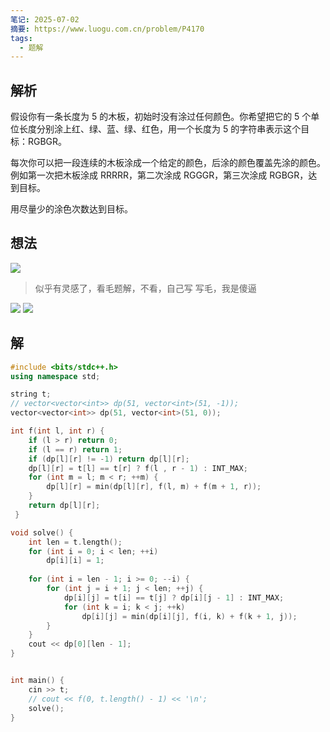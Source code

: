 ```yaml
---
笔记: 2025-07-02
摘要: https://www.luogu.com.cn/problem/P4170
tags:
  - 题解
---
```

## 解析
假设你有一条长度为 5 的木板，初始时没有涂过任何颜色。你希望把它的 5 个单位长度分别涂上红、绿、蓝、绿、红色，用一个长度为 5 的字符串表示这个目标：RGBGR。

每次你可以把一段连续的木板涂成一个给定的颜色，后涂的颜色覆盖先涂的颜色。例如第一次把木板涂成 RRRRR，第二次涂成 RGGGR，第三次涂成 RGBGR，达到目标。

用尽量少的涂色次数达到目标。

## 想法
![](https://l4p-bucket-1.oss-cn-shenzhen.aliyuncs.com/img/8027406a6ae10c1f8b29e239fc3f7208_MD5.jpeg)

 >  似乎有灵感了，看毛题解，不看，自己写
 >  写毛，我是傻逼

![](https://l4p-bucket-1.oss-cn-shenzhen.aliyuncs.com/img/222a4ffef128bdec6464325a35bfc069_MD5.jpeg)
![](https://l4p-bucket-1.oss-cn-shenzhen.aliyuncs.com/img/4019c4b369d12713824a07e42df7fd78_MD5.jpeg)

## 解
```cpp
#include <bits/stdc++.h>
using namespace std;

string t;
// vector<vector<int>> dp(51, vector<int>(51, -1));
vector<vector<int>> dp(51, vector<int>(51, 0));

int f(int l, int r) {
    if (l > r) return 0;
    if (l == r) return 1;
    if (dp[l][r] != -1) return dp[l][r];
    dp[l][r] = t[l] == t[r] ? f(l , r - 1) : INT_MAX;
    for (int m = l; m < r; ++m) {
        dp[l][r] = min(dp[l][r], f(l, m) + f(m + 1, r));
    }
    return dp[l][r];
 }

void solve() {
    int len = t.length();
    for (int i = 0; i < len; ++i) 
        dp[i][i] = 1;
    
    for (int i = len - 1; i >= 0; --i) {
        for (int j = i + 1; j < len; ++j) {
            dp[i][j] = t[i] == t[j] ? dp[i][j - 1] : INT_MAX;
            for (int k = i; k < j; ++k) 
                dp[i][j] = min(dp[i][j], f(i, k) + f(k + 1, j));
        }
    }
    cout << dp[0][len - 1];
}


int main() {
    cin >> t;
    // cout << f(0, t.length() - 1) << '\n';
    solve();
}
```

 
 